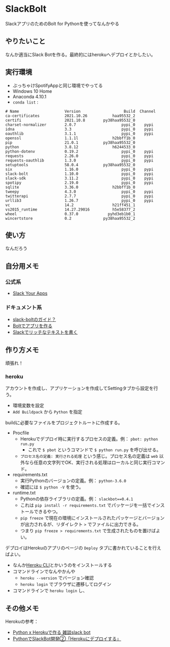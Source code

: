 # SlackBolt
 SlackアプリのためのBolt for Pythonを使ってなんかやる

## やりたいこと

なんか適当にSlack Botを作る。最終的にはherokuへデプロイとかしたい。

## 実行環境
- ぶっちゃけSpotifyAppと同じ環境でやってる
- Windows 10 Home
- Anaconda 4.10.1
- `conda list` :

```
# Name                    Version                   Build  Channel
ca-certificates           2021.10.26           haa95532_2
certifi                   2021.10.8        py38haa95532_0
charset-normalizer        2.0.7                    pypi_0    pypi
idna                      3.3                      pypi_0    pypi
oauthlib                  3.1.1                    pypi_0    pypi
openssl                   1.1.1l               h2bbff1b_0
pip                       21.0.1           py38haa95532_0
python                    3.8.12               h6244533_0
python-dotenv             0.19.2                   pypi_0    pypi
requests                  2.26.0                   pypi_0    pypi
requests-oauthlib         1.3.0                    pypi_0    pypi
setuptools                58.0.4           py38haa95532_0
six                       1.16.0                   pypi_0    pypi
slack-bolt                1.10.0                   pypi_0    pypi
slack-sdk                 3.11.2                   pypi_0    pypi
spotipy                   2.19.0                   pypi_0    pypi
sqlite                    3.36.0               h2bbff1b_0
tweepy                    4.3.0                    pypi_0    pypi
twitterapi                2.7.7                    pypi_0    pypi
urllib3                   1.26.7                   pypi_0    pypi
vc                        14.2                 h21ff451_1
vs2015_runtime            14.27.29016          h5e58377_2
wheel                     0.37.0             pyhd3eb1b0_1
wincertstore              0.2              py38haa95532_2
```

## 使い方
なんだろう

## 自分用メモ
### 公式系

- [Slack Your Apps][slack-apps]

### ドキュメント系

- [slack-boltのガイド？][slack-bolt-python-guides]
- [Boltでアプリを作る][slack-build-app-with-bolt]
- [Slackでリッチなテキストを書く][slack-rich-message]


## 作り方メモ

頑張れ！

### heroku

アカウントを作成し、アプリケーションを作成してSettingタブから設定を行う。

- 環境変数を設定
- `Add Buildpack` から `Python` を指定

buildに必要なファイルをプロジェクトルートに作成する。

- Procfile
  - Herokuでデプロイ時に実行するプロセスの定義。例： `pbot: python run.py`
    - これで `$ pbot` というコマンドで `$ python run.py` を呼び出せる。
  - `プロセス名の定義: 実行される処理` という感じ。プロセス名の定義は `web` 以外なら任意の文字列でOK、実行される処理はローカルと同じ実行コマンド。
- requirements.txt
  - 実行Pythonのバージョンの定義。例： `python-3.6.0`
  - 確認には `$ python -V` を使う。
- runtime.txt
  - Pythonの依存ライブラリの定義。例： `slackbot==0.4.1`
  - これは `pip install -r requirements.txt` でパッケージを一括でインストールできるやつ。
  - `pip freeze` で現在の環境にインストールされたパッケージとバージョンが出力されるが、リダイレクト `>` でファイルに出力できる。
  - つまり `pip freeze > requirements.txt` で生成されたものを置けばよい。

デプロイはHerokuのアプリのページの `Deploy` タブに書かれていることを行えばよい。

- なんか[Heroku CLI](https://devcenter.heroku.com/articles/heroku-command-line)とかいうのをインストールする
- コマンドラインでなんやかんや
  - `heroku --version` でバージョン確認
  - `heroku login` でブラウザに遷移してログイン
- コマンドラインで `heroku login` し、


## その他メモ

Herokuの参考：

- [Python x Herokuで作る 雑談slack bot](https://www.slideshare.net/dcubeio/python-heroku-slack-bot)
- [PythonでSlackBot開発②「Herokuにデプロイする」](https://www.virtual-surfer.com/entry/2018/04/05/190000)


<!-- Markdown links -->

[github-desktop]: https://desktop.github.com/ "GitHub Desktop"
[github-desktop-documents]: https://docs.github.com/ja/desktop "GitHub Desktopのドキュメント"
[github-desktop-documents-readme-md]: https://docs.github.com/ja/repositories/managing-your-repositorys-settings-and-features/customizing-your-repository/about-readmes "GitHub Desktopのドキュメント：README.md"
[github-writing-markdown]: https://gist.github.com/LambdaNote/0d33b7d8284a3c99cffd1a5aa83c115f "GitHub: 記事の書き方"
[gitignore-qiita-1]: https://qiita.com/inabe49/items/16ee3d9d1ce68daa9fff "Qiita: .gitignore の書き方"
[gitignore-qiita-2]: https://qiita.com/anqooqie/items/110957797b3d5280c44f "Qiita: [Git] .gitignoreの仕様解説"
[heroku]: https://www.heroku.com/ "Heroku"
[python-environment-variable]: https://www.twilio.com/blog/environment-variables-python-jp "twilio BLOG: Pythonで環境変数を活用する"
[python-dotenv-documents]: https://pypi.org/project/python-dotenv/ "python-dotenv 公式ドキュメント"
[slack-apps]: https://api.slack.com/apps "Slack: Your Apps"
[slack-bolt-python-guides]: https://slack.dev/bolt-python/ja-jp/tutorial/getting-started "Slack: Bolt for Pythonガイド"
[slack-build-app-with-bolt]: https://api.slack.com/start/building/bolt-python "Building an app with Bolt for Python"
[slack-rich-message]: https://api.slack.com/messaging/composing/layouts "Creating rich message layouts"

